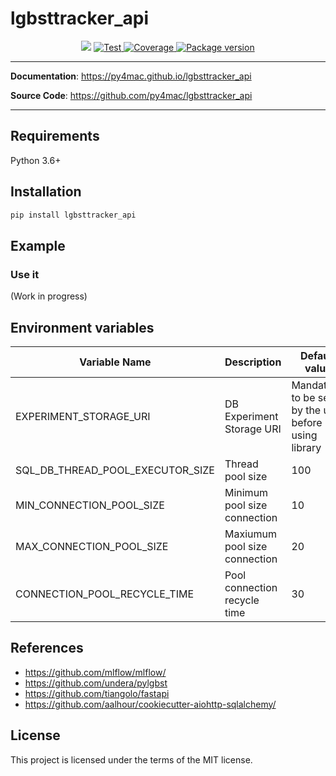 <H1>lgbsttracker_api</H1>
<p align="center">
<img src="https://img.shields.io/github/last-commit/py4mac/lgbsttracker_api.svg">
<a href="https://github.com/py4mac/" target="_blank">
    <img src="https://github.com/py4mac/lgbsttracker_api/workflows/Test/badge.svg" alt="Test">
</a>
<a href="https://codecov.io/gh/py4mac/lgbsttracker_api" target="_blank">
    <img src="https://codecov.io/gh/py4mac/lgbsttracker_api/branch/master/graph/badge.svg" alt="Coverage">
</a>
<a href="https://pypi.org/project/lgbsttracker_api" target="_blank">
    <img src="https://badge.fury.io/py/lgbsttracker_api.svg" alt="Package version">
</a>
</p>

---

**Documentation**: <a href="https://py4mac.github.io/lgbsttracker_api" target="_blank">https://py4mac.github.io/lgbsttracker_api</a>

**Source Code**: <a href="https://github.com/py4mac/lgbsttracker_api" target="_blank">https://github.com/py4mac/lgbsttracker_api</a>

---

## Requirements

Python 3.6+


## Installation

```bash
pip install lgbsttracker_api
```

## Example

### Use it


(Work in progress)

## Environment variables

| Variable Name |  Description | Default value |
| --- | --- | --- |
| EXPERIMENT_STORAGE_URI | DB Experiment Storage URI | Mandatory: to be set by the user before using library |
| SQL_DB_THREAD_POOL_EXECUTOR_SIZE | Thread pool size | 100 |
| MIN_CONNECTION_POOL_SIZE | Minimum pool size connection | 10 |
| MAX_CONNECTION_POOL_SIZE | Maxiumum pool size connection | 20 |
| CONNECTION_POOL_RECYCLE_TIME | Pool connection recycle time | 30 |

## References

* https://github.com/mlflow/mlflow/
* https://github.com/undera/pylgbst
* https://github.com/tiangolo/fastapi
* https://github.com/aalhour/cookiecutter-aiohttp-sqlalchemy/

## License

This project is licensed under the terms of the MIT license.
